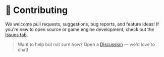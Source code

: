 # 🤝 Contributing

We welcome pull requests, suggestions, bug reports, and feature ideas! If you're new to open source or game engine development, check out the [Issues tab](https://github.com/luis605/Lit-Engine/issues).

> Want to help but not sure how? Open a [Discussion](https://github.com/luis605/Lit-Engine/discussions) — we'd love to chat!